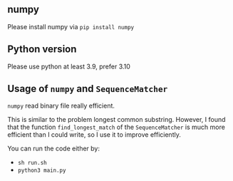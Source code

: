 ## numpy
Please install numpy via ```pip install numpy```

## Python version
Please use python at least 3.9, prefer 3.10

## Usage of ```numpy``` and ```SequenceMatcher```
```numpy``` read binary file really efficient.

This is similar to the problem longest common substring. However, I found that the function ```find_longest_match``` of the ```SequenceMatcher``` is much more efficient than I could write, so I use it to improve efficiently.

You can run the code either by:
- ```sh run.sh```
- ```python3 main.py```
